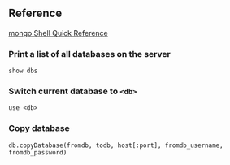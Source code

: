 ## Reference

[mongo Shell Quick Reference](https://docs.mongodb.org/manual/reference/mongo-shell/)

### Print a list of all databases on the server

```
show dbs
```

### Switch current database to `<db>`

```
use <db>
```

### Copy database

```
db.copyDatabase(fromdb, todb, host[:port], fromdb_username, fromdb_password)
```
